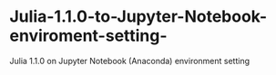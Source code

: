 # Julia-1.1.0-to-Jupyter-Notebook-enviroment-setting-
Julia 1.1.0 on Jupyter Notebook (Anaconda) environment setting  
